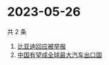 # 2023-05-26

共 2 条

<!-- BEGIN -->
<!-- 最后更新时间 Fri May 26 2023 05:07:44 GMT+0800 (China Standard Time) -->

1. [比亚迪回应被举报](https://www.zhihu.com/search?q=比亚迪回应被举报)
1. [中国有望成全球最大汽车出口国](https://www.zhihu.com/search?q=中国有望成全球最大汽车出口国)

<!-- END -->
